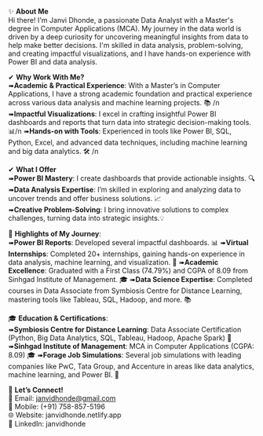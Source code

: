 ✨ **About Me**  
Hi there! I'm Janvi Dhonde, a passionate Data Analyst with a Master's degree in Computer Applications (MCA). My journey in the data world is driven by a deep curiosity for uncovering meaningful insights from data to help make better decisions. I'm skilled in data analysis, problem-solving, and creating impactful visualizations, and I have hands-on experience with Power BI and data analysis.  

✔ **Why Work With Me?**  
➠**Academic & Practical Experience**: With a Master’s in Computer Applications, I have a strong academic foundation and practical experience across various data analysis and machine learning projects. 📚 /n
➠**Impactful Visualizations**: I excel in crafting insightful Power BI dashboards and reports that turn data into strategic decision-making tools. 📊/n
➠**Hands-on with Tools**: Experienced in tools like Power BI, SQL, Python, Excel, and advanced data techniques, including machine learning and big data analytics. 🛠️ /n

✔ **What I Offer**    
➠**Power BI Mastery**: I create dashboards that provide actionable insights. 🔍  
➠**Data Analysis Expertise**: I’m skilled in exploring and analyzing data to uncover trends and offer business solutions. 📈  
➠**Creative Problem-Solving**: I bring innovative solutions to complex challenges, turning data into strategic insights.💡

🌟 **Highlights of My Journey**:  
➠**Power BI Reports**: Developed several impactful dashboards.  📊
➠**Virtual Internships**: Completed 20+ internships, gaining hands-on experience in data analysis, machine learning, and visualization.  💼
➠**Academic Excellence**: Graduated with a First Class (74.79%) and CGPA of 8.09 from Sinhgad Institute of Management.  🎓 
➠**Data Science Expertise**: Completed courses in Data Associate from Symbiosis Centre for Distance Learning, mastering tools like Tableau, SQL, Hadoop, and more. 📚 

🎓 **Education & Certifications**:  
➠**Symbiosis Centre for Distance Learning**: Data Associate Certification (Python, Big Data Analytics, SQL, Tableau, Hadoop, Apache Spark)  📜 
➠**Sinhgad Institute of Management**: MCA in Computer Applications (CGPA: 8.09)  🎓 
➠**Forage Job Simulations**: Several job simulations with leading companies like PwC, Tata Group, and Accenture in areas like data analytics, machine learning, and Power BI.  💼 

🌟 **Let’s Connect!**  
📧 Email: janvidhonde@gmail.com  
📱 Mobile: (+91) 758-857-5196  
🌐 Website: janvidhonde.netlify.app  
🔗 LinkedIn: janvidhonde  
